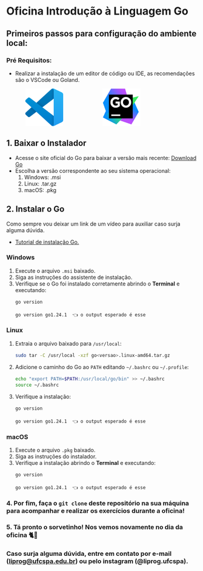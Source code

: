 
# Oficina Introdução à Linguagem Go

## Primeiros passos para configuração do ambiente local:

### Pré Requisitos:
 - Realizar a instalação de um editor de código ou IDE, as recomendações são o VSCode ou Goland.
<div style="text-align: center;">  
     <img src="/assets/vscode.png" style="margin-right: 100px" width="100"/>                       
     <img src="/assets/goland.png" style="margin-right: 100px" width="100"/>
</div>

## 1. Baixar o Instalador
 - Acesse o site oficial do Go para baixar a versão mais recente: [Download Go](https://go.dev/doc/install)
 - Escolha a versão correspondente ao seu sistema operacional:
   1. Windows: .msi
   2. Linux: .tar.gz
   3. macOS: .pkg
## 2. Instalar o Go

Como sempre vou deixar um link de um vídeo para auxiliar caso surja alguma dúvida.
 - [Tutorial de instalação Go.](https://youtu.be/eJq_D9at6ec?si=NQeV1cZcozKjjgVC)

### Windows

1. Execute o arquivo `.msi` baixado.
2. Siga as instruções do assistente de instalação.
3. Verifique se o Go foi instalado corretamente abrindo o **Terminal** e executando:
   ```sh
   go version
   
   go version go1.24.1  👈 o output esperado é esse
   ```

### Linux

1. Extraia o arquivo baixado para `/usr/local`:
   ```sh
   sudo tar -C /usr/local -xzf go<versao>.linux-amd64.tar.gz
   ```
2. Adicione o caminho do Go ao `PATH` editando `~/.bashrc` ou `~/.profile`:
   ```sh
   echo "export PATH=$PATH:/usr/local/go/bin" >> ~/.bashrc
   source ~/.bashrc
   ```
3. Verifique a instalação:
   ```sh
   go version
   
   go version go1.24.1  👈 o output esperado é esse
   ```

### macOS

1. Execute o arquivo `.pkg` baixado.
2. Siga as instruções do instalador.
3. Verifique a instalação abrindo o **Terminal** e executando:
   ```sh
   go version
   
   go version go1.24.1  👈 o output esperado é esse
   ```

### 4. Por fim, faça o `git clone` deste repositório na sua máquina para acompanhar e realizar os exercícios durante a oficina!
### 5. Tá pronto o sorvetinho! Nos vemos novamente no dia da oficina  🐈🚀

### Caso surja alguma dúvida, entre em contato por e-mail (liprog@ufcspa.edu.br) ou pelo instagram (@liprog.ufcspa).

